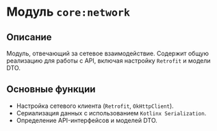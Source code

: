 # Модуль `core:network`

## Описание
Модуль, отвечающий за сетевое взаимодействие. Содержит общую реализацию для работы с API, включая настройку `Retrofit` и модели DTO.

## Основные функции
- Настройка сетевого клиента (`Retrofit`, `OkHttpClient`).
- Сериализация данных с использованием `Kotlinx Serialization`.
- Определение API-интерфейсов и моделей DTO.